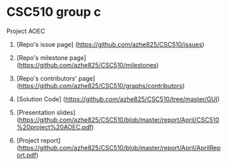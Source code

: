 # CSC510 group c
Project AOEC

1. [Repo's issue page] (https://github.com/azhe825/CSC510/issues) <br />

2. [Repo's milestone page] (https://github.com/azhe825/CSC510/milestones) <br />

3. [Repo's contributors' page] (https://github.com/azhe825/CSC510/graphs/contributors) <br />

4. [Solution Code] (https://github.com/azhe825/CSC510/tree/master/GUI) <br />

5. [Presentation slides] (https://github.com/azhe825/CSC510/blob/master/report/April/CSC510%20project%20AOEC.pdf) <br />

6. [Project report] (https://github.com/azhe825/CSC510/blob/master/report/April/AprilReport.pdf) <br />

